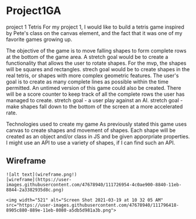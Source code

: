 # Project1GA
project 1
Tetris
For my project 1, I would like to build a tetris game inspired by Pete's class on the canvas element, and the fact that it was one of my favorite games growing up. 

The objective of the game is to move falling shapes to form complete rows at the bottom of the game area. 
  A stretch goal would be to create a functionality that allows the user to rotate shapes.
For the mvp, the shapes will be squares and rectangles.
  strech goal would be to create shapes in the real tetris, or shapes with more complex geometric features.
The user's goal is to create as many complete lines as possible within the time permitted. An untimed version of this game could also be created. 
There will be a score counter to keep track of all the complete rows the user has managed to create.
  stretch goal - a user play against an AI. 
  stretch goal - make shapes fall down to the bottom of the screen at a more accelerated rate.


  Technologies used to create my game
  As previously stated this game uses canvas to create shapes and movement of shapes.
  Each shape will be created as an object and/or class in JS and be given apporpriate properties. 
  I might use an API to use a variety of shapes, if I can find such an API.
  
  
  
  ## Wireframe
    ![alt text](wireframe.png!)
    [wireframe](https://user-images.githubusercontent.com/47678940/111726954-4c0ae900-8840-11eb-8844-2a3382935d8c.png)
    
    <img width="521" alt="Screen Shot 2021-03-19 at 10 32 05 AM" src="https://user-images.githubusercontent.com/47678940/111796418-8905c880-889e-11eb-8080-a5db5d981a3b.png">

